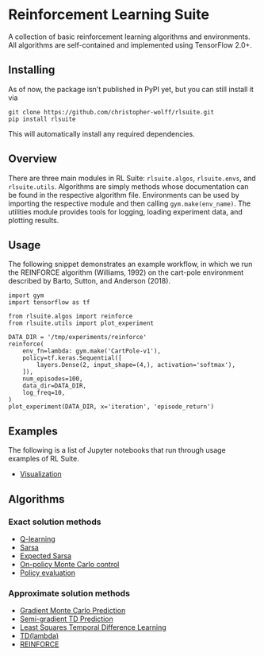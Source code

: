 # Reinforcement Learning Suite

A collection of basic reinforcement learning algorithms and environments. All algorithms are self-contained and implemented using TensorFlow 2.0+.

## Installing

As of now, the package isn't published in PyPI yet, but you can still install it via

```
git clone https://github.com/christopher-wolff/rlsuite.git
pip install rlsuite
```

This will automatically install any required dependencies.

## Overview

There are three main modules in RL Suite: `rlsuite.algos`, `rlsuite.envs`, and `rlsuite.utils`. Algorithms are simply methods whose documentation can be found in the respective algorithm file. Environments can be used by importing the respective module and then calling `gym.make(env_name)`. The utilities module provides tools for logging, loading experiment data, and plotting results.

## Usage

The following snippet demonstrates an example workflow, in which we run the REINFORCE algorithm (Williams, 1992) on the cart-pole environment described by Barto, Sutton, and Anderson (2018).

```
import gym
import tensorflow as tf

from rlsuite.algos import reinforce
from rlsuite.utils import plot_experiment

DATA_DIR = '/tmp/experiments/reinforce'
reinforce(
    env_fn=lambda: gym.make('CartPole-v1'),
    policy=tf.keras.Sequential([
        layers.Dense(2, input_shape=(4,), activation='softmax'),
    ]),
    num_episodes=100,
    data_dir=DATA_DIR,
    log_freq=10,
)
plot_experiment(DATA_DIR, x='iteration', 'episode_return')
```

## Examples

The following is a list of Jupyter notebooks that run through usage examples of RL Suite.

- [Visualization](examples/visualization.ipynb)

## Algorithms

### Exact solution methods

- [Q-learning](rlsuite/algos/qlearning.py)
- [Sarsa](rlsuite/algos/sarsa.py)
- [Expected Sarsa](rlsuite/algos/expected_sarsa.py)
- [On-policy Monte Carlo control](rlsuite/algos/mc_control.py)
- [Policy evaluation](rlsuite/algos/policy_eval.py)

### Approximate solution methods

- [Gradient Monte Carlo Prediction](rlsuite/algos/gradient_mc_prediction.py)
- [Semi-gradient TD Prediction](rlsuite/algos/semi_gradient_td_prediction.py)
- [Least Squares Temporal Difference Learning](rlsuite/algos/lstd.py)
- [TD(lambda)](rlsuite/algos/td_lambda.py)
- [REINFORCE](rlsuite/algos/reinforce.py)
